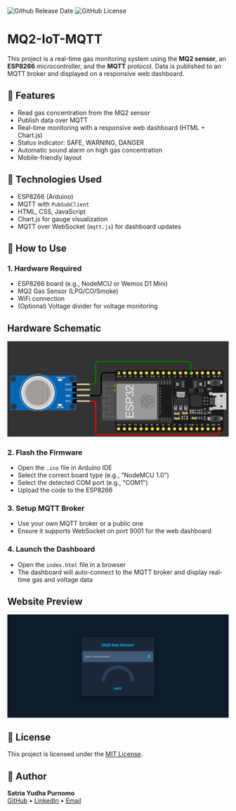 ![Github Release Date](https://img.shields.io/github/release-date/IotTechId/MQ2-IoT-MQTT) ![GitHub License](https://img.shields.io/github/license/IotTechId/MQ2-IoT-MQTT)


# MQ2-IoT-MQTT

This project is a real-time gas monitoring system using the **MQ2 sensor**, an **ESP8266** microcontroller, and the **MQTT** protocol. Data is published to an MQTT broker and displayed on a responsive web dashboard.

## 🔧 Features

- Read gas concentration from the MQ2 sensor
- Publish data over MQTT 
- Real-time monitoring with a responsive web dashboard (HTML + Chart.js)
- Status indicator: SAFE, WARNING, DANGER
- Automatic sound alarm on high gas concentration
- Mobile-friendly layout

## 🧱 Technologies Used

- ESP8266 (Arduino)
- MQTT with `PubSubClient`
- HTML, CSS, JavaScript
- Chart.js for gauge visualization
- MQTT over WebSocket (`mqtt.js`) for dashboard updates

## 🚀 How to Use

### 1. Hardware Required

- ESP8266 board (e.g., NodeMCU or Wemos D1 Mini)
- MQ2 Gas Sensor (LPG/CO/Smoke)
- WiFi connection
- (Optional) Voltage divider for voltage monitoring

## Hardware Schematic
![Hardware Schematic](./image/schematic.png)

### 2. Flash the Firmware

 - Open the `.ino` file in Arduino IDE
 - Select the correct board type (e.g., "NodeMCU 1.0")
 - Select the detected COM port (e.g., "COM1")
 - Upload the code to the ESP8266

### 3. Setup MQTT Broker

- Use your own MQTT broker or a public one
- Ensure it supports WebSocket on port 9001 for the web dashboard

### 4. Launch the Dashboard

- Open the `index.html` file in a browser
- The dashboard will auto-connect to the MQTT broker and display real-time gas and voltage data

## Website Preview
![Web Dashboard Preview](./image/web-dashboard.png)

## 📄 License

This project is licensed under the [MIT License](LICENSE).

## 👤 Author

**Satria Yudha Purnomo**  
[GitHub](https://github.com/IotTechId) • [LinkedIn](https://www.linkedin.com/in/satria-yudha-77344435b/) • [Email](mailto:satriadiwan80@gmail.com)



